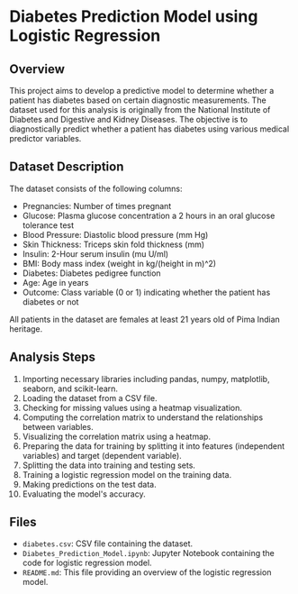 # Diabetes Prediction Model using Logistic Regression

## Overview

This project aims to develop a predictive model to determine whether a patient has diabetes based on certain diagnostic measurements. The dataset used for this analysis is originally from the National Institute of Diabetes and Digestive and Kidney Diseases. The objective is to diagnostically predict whether a patient has diabetes using various medical predictor variables. 

## Dataset Description

The dataset consists of the following columns:

- Pregnancies: Number of times pregnant
- Glucose: Plasma glucose concentration a 2 hours in an oral glucose tolerance test
- Blood Pressure: Diastolic blood pressure (mm Hg)
- Skin Thickness: Triceps skin fold thickness (mm)
- Insulin: 2-Hour serum insulin (mu U/ml)
- BMI: Body mass index (weight in kg/(height in m)^2)
- Diabetes: Diabetes pedigree function
- Age: Age in years
- Outcome: Class variable (0 or 1) indicating whether the patient has diabetes or not

All patients in the dataset are females at least 21 years old of Pima Indian heritage.

## Analysis Steps

1. Importing necessary libraries including pandas, numpy, matplotlib, seaborn, and scikit-learn.
2. Loading the dataset from a CSV file.
3. Checking for missing values using a heatmap visualization.
4. Computing the correlation matrix to understand the relationships between variables.
5. Visualizing the correlation matrix using a heatmap.
6. Preparing the data for training by splitting it into features (independent variables) and target (dependent variable).
7. Splitting the data into training and testing sets.
8. Training a logistic regression model on the training data.
9. Making predictions on the test data.
10. Evaluating the model's accuracy.

## Files

- `diabetes.csv`: CSV file containing the dataset.
- `Diabetes_Prediction_Model.ipynb`: Jupyter Notebook containing the code for logistic regression model.
- `README.md`: This file providing an overview of the logistic regression model.